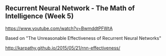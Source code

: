 ## Recurrent Neural Network - The Math of Intelligence (Week 5)
https://www.youtube.com/watch?v=BwmddtPFWtA

Based on "The Unreasonable Effectiveness of Recurrent Neural Networks"

http://karpathy.github.io/2015/05/21/rnn-effectiveness/


